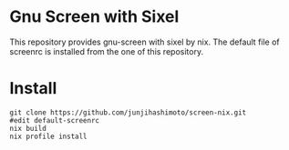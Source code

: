 # Gnu Screen with Sixel

This repository provides gnu-screen with sixel by nix.
The default file of screenrc is installed from the one of this repository.

# Install

```shell
git clone https://github.com/junjihashimoto/screen-nix.git
#edit default-screenrc
nix build
nix profile install
```
